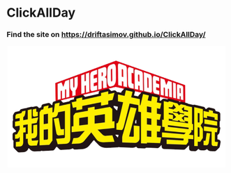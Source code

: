 # ClickAllDay

### Find the site on https://driftasimov.github.io/ClickAllDay/

<p align = 'center'>
<img src = 'icon.png'>
</p>
